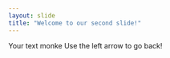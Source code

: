 ```yaml
---
layout: slide
title: "Welcome to our second slide!"
---
```

Your text
monke
Use the left arrow to go back!
